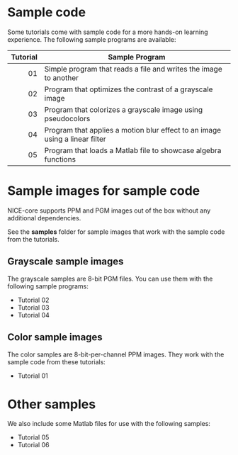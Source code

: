 # Sample code
Some tutorials come with sample code for a more hands-on learning experience.
The following sample programs are available:

| Tutorial | Sample Program |
| -: | - |
| 01 | Simple program that reads a file and writes the image to another|
| 02 | Program that optimizes the contrast of a grayscale image|
| 03 | Program that colorizes a grayscale image using pseudocolors|
| 04 | Program that applies a motion blur effect to an image using a linear filter|
| 05 | Program that loads a Matlab file to showcase algebra functions|

# Sample images for sample code
NICE-core supports PPM and PGM images out of the box without any additional
dependencies.

See the __samples__ folder for sample images that work with the sample code
from the tutorials.

## Grayscale sample images
The grayscale samples are 8-bit PGM files.
You can use them with the following sample programs:

* Tutorial 02
* Tutorial 03
* Tutorial 04

## Color sample images
The color samples are 8-bit-per-channel PPM images.
They work with the sample code from these tutorials:

* Tutorial 01

# Other samples
We also include some Matlab files for use with the following samples:

* Tutorial 05
* Tutorial 06
